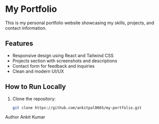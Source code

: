 # My Portfolio

This is my personal portfolio website showcasing my skills, projects, and contact information.

## Features

- Responsive design using React and Tailwind CSS
- Projects section with screenshots and descriptions
- Contact form for feedback and inquiries
- Clean and modern UI/UX

## How to Run Locally

1. Clone the repository:

   ```bash
   git clone https://github.com/ankitpal0065/my-portfolio.git
Author
Ankit Kumar
